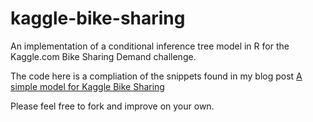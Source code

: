 kaggle-bike-sharing
===================

An implementation of a conditional inference tree model in R for the Kaggle.com Bike Sharing Demand challenge.

The code here is a compliation of the snippets found in my blog post [A simple model for Kaggle Bike Sharing](http://brandonharris.io/kaggle-bike-sharing/)

Please feel free to fork and improve on your own.
